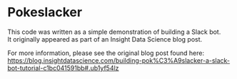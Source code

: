 # Pokeslacker
This code was written as a simple demonstration of building a Slack bot.  
It originally appeared as part of an Insight Data Science blog post.

For more information, please see the original blog post found here: https://blog.insightdatascience.com/building-pok%C3%A9slacker-a-slack-bot-tutorial-c1bc041591bb#.ub1yf54lz
